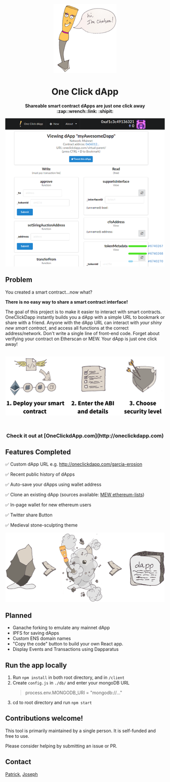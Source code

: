<p align="center"><img alt="Chelsea" src="readme-assets/chelsea-hello.png"  width="200"></p>

<h1 align="center">One Click dApp</h1>
</p>

<p align="center"><b>Shareable smart contract dApps are just one click away :zap::wrench::link: :shipit:</b><p align="center">

<p align="center"><img alt="dapp example" src="readme-assets/dapp.png" align="middle" width="600" >
</p>

## Problem

You created a smart contract...now what?

**There is no easy way to share a smart contract interface!**

The goal of this project is to make it easier to interact with smart contracts. OneClickDapp instantly builds you a dApp with a simple URL to bookmark or share with a friend. Anyone with the dApp URL can interact with _your shiny new smart contract_, and access all functions at the correct address/network. Don't write a single line of front-end code. Forget about verifying your contract on Etherscan or MEW. Your dApp is just one click away!
<br/>
<br/>

<p align="center"><img alt="instructions" src="readme-assets/instructions.png" align="middle" width="600" >
</p>
<br/>
<h3 align="center">Check it out at [OneClickdApp.com](http://oneclickdapp.com)

## Features Completed

:white_check_mark: Custom dApp URL e.g. http://oneclickdapp.com/garcia-erosion

:white_check_mark: Recent public history of dApps

:white_check_mark: Auto-save your dApps using wallet address

:white_check_mark: Clone an existing dApp (sources available: [MEW ethereum-lists](https://github.com/MyEtherWallet/ethereum-lists))

:white_check_mark: In-page wallet for new ethereum users

:white_check_mark: Twitter share Button

:white_check_mark: Medieval stone-sculpting theme

<p align="center"><img alt="chisel process" src="readme-assets/chisel-process.png" align="middle" width="600" >

## Planned

- Ganache forking to emulate any mainnet dApp
- IPFS for saving dApps
- Custom ENS domain names
- "Copy the code" button to build your own React app.
- Display Events and Transactions using Dapparatus

## Run the app locally

1.  Run `npm install` in both root directory, and in `/client`
2.  Create `config.js` in `./db/` and enter your mongoDB URL
    > process.env.MONGODB_URI = "mongodb://..."
3.  cd to root directory and run `npm start`

## Contributions welcome!

This tool is primarily maintained by a single person. It is self-funded and free to use.

Please consider helping by submitting an issue or PR.

## Contact

[Patrick](https://twitter.com/pi0neerpat),
[Joseph](https://twitter.com/cupojoseph)
